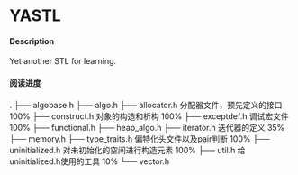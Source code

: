# YASTL

#### Description
Yet another STL for learning.

#### 阅读进度
.
├── algobase.h
├── algo.h
├── allocator.h         分配器文件，预先定义的接口  100%
├── construct.h         对象的构造和析构           100%
├── exceptdef.h         调试宏文件                 100%
├── functional.h
├── heap_algo.h
├── iterator.h          迭代器的定义                 35%
├── memory.h
├── type_traits.h       偏特化头文件以及pair判断    100%
├── uninitialized.h     对未初始化的空间进行构造元素  100%
├── util.h              给uninitialized.h使用的工具   10%
└── vector.h
